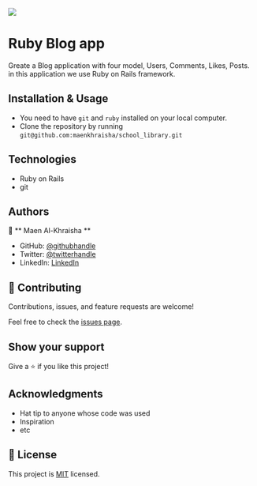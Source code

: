 ![](https://img.shields.io/badge/Microverse-blueviolet)

# Ruby Blog app

Greate a Blog application with four model, Users, Comments, Likes, Posts.
in this application we use Ruby on Rails framework.

## Installation & Usage

- You need to have `git` and `ruby` installed on your local computer.
- Clone the repository by running `git@github.com:maenkhraisha/school_library.git`

## Technologies

- Ruby on Rails
- git

## Authors

👤 ** Maen Al-Khraisha **

- GitHub: [@githubhandle](https://github.com/maen1980)
- Twitter: [@twitterhandle](https://twitter.com/AlkhryshaM)
- LinkedIn: [LinkedIn](https://www.linkedin.com/in/ma-en-mohammad-303930100/)



## 🤝 Contributing

Contributions, issues, and feature requests are welcome!

Feel free to check the [issues page](../../issues/).

## Show your support

Give a ⭐️ if you like this project!

## Acknowledgments

- Hat tip to anyone whose code was used
- Inspiration
- etc

## 📝 License

This project is [MIT](./MIT.md) licensed.
